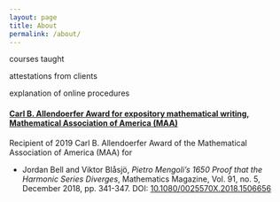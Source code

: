 ```yaml
---
layout: page
title: About
permalink: /about/
---
```


courses taught


attestations from clients

explanation of online procedures

#### [Carl B. Allendoerfer Award for expository mathematical writing, Mathematical Association of America (MAA)](https://www.maa.org/programs-and-communities/member-communities/maa-awards/writing-awards/carl-b-allendoerfer-awards)

Recipient of 2019 Carl B. Allendoerfer Award of the Mathematical Association of America (MAA) for 
- Jordan Bell and Viktor Blåsjö, *Pietro Mengoli’s 1650 Proof that the Harmonic Series Diverges*, Mathematics Magazine, Vol. 91, no. 5, December 2018, pp. 341-347. DOI: [10.1080/0025570X.2018.1506656](https://doi.org/10.1080/0025570X.2018.1506656)

